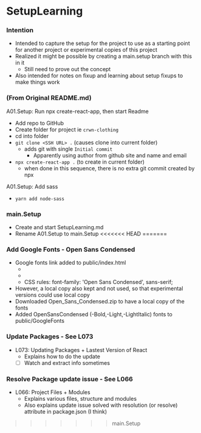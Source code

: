 # SetupLearning

### Intention

- Intended to capture the setup for the project to use as a starting point for another project or experimental copies of this project
- Realized it might be possible by creating a main.setup branch with this in it
    + Still need to prove out the concept
- Also intended for notes on fixup and learning about setup fixups to make things work

### (From Original README.md)

A01.Setup: Run npx create-react-app, then start Readme
- Add repo to GitHub
- Create folder for project ie `crwn-clothing`
- cd into folder
- `git clone <SSH URL> .` (causes clone into current folder)
    + adds git with single `Initial commit` 
        * Apparently using author from github site and name and email
- `npx create-react-app .` (to create in current folder)
    + when done in this sequence, there is no extra git commit created by npx

A01.Setup: Add sass

- `yarn add node-sass`

### main.Setup

- Create and start SetupLearning.md
- Rename A01.Setup to main.Setup
<<<<<<< HEAD
=======

### Add Google Fonts - Open Sans Condensed

- Google fonts link added to public/index.html
    + <link rel="preconnect" href="https://fonts.gstatic.com">
    + <link href="https://fonts.googleapis.com/css2?family=Open+Sans+Condensed:ital,wght@0,300;0,700;1,300&display=swap" rel="stylesheet">
    + CSS rules: font-family: 'Open Sans Condensed', sans-serif;
- However, a local copy also kept and not used, so that experimental versions could use local copy
- Downloaded Open_Sans_Condensed.zip to have a local copy of the fonts
- Added OpenSansCondensed (-Bold,-Light,-LightItalic) fonts to public/GoogleFonts

### Update Packages - See L073

- L073: Updating Packages + Lastest Version of React
    + Explains how to do the update
    + [ ] Watch and extract info sometimes

### Resolve Package update issue - See L066

- L066: Project Files + Modules
    + Explains various files, structure and modules
    + Also explains update issue solved with resolution (or resolve) attribute in package.json (I think)

>>>>>>> main.Setup
